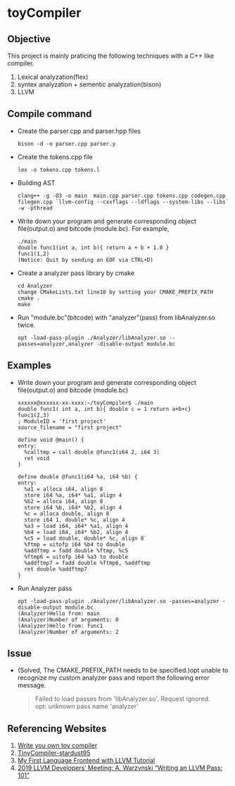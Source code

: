 # toyCompiler
## Objective
  This project is mainly praticing the following techniques with a C++ like compiler.
  1. Lexical analyzation(flex)
  2. syntex analyzation + sementic analyzation(bison)
  3. LLVM
## Compile command
  * Create the parser.cpp and parser.hpp files
    ```
    bison -d -o parser.cpp parser.y
    ```

  * Create the tokens.cpp file
    ```
    lex -o tokens.cpp tokens.l
    ```

  * Building AST 
    ```
    clang++ -g -O3 -o main  main.cpp parser.cpp tokens.cpp codegen.cpp filegen.cpp `llvm-config --cxxflags --ldflags --system-libs --libs` -w -pthread
    ```

  * Write down your program and generate corresponding object file(output.o) and bitcode (module.bc). For example,
    ```
    ./main
    double func1(int a, int b){ return a + b + 1.0 }
    func1(1,2)
    (Notice: Quit by sending an EOF via CTRL+D)
    ```

  * Create a analyzer pass library by cmake
    ```
    cd Analyzer
    change CMakeLists.txt line10 by setting your CMAKE_PREFIX_PATH
    cmake .
    make
    ```

  * Run "module.bc"(bitcode) with "analyzer"(pass) from libAnalyzer.so twice.
    ```
    opt -load-pass-plugin ./Analyzer/libAnalyzer.so --passes=analyzer,analyzer -disable-output module.bc
    ```
## Examples
  * Write down your program and generate corresponding object file(output.o) and bitcode (module.bc) 
    ```
    xxxxxx@xxxxxx-xx-xxxx:~/toyCompiler$ ./main
    double func1( int a, int b){ double c = 1 return a+b+c}
    func1(2,3)
    ; ModuleID = 'first project'
    source_filename = "first project"

    define void @main() {
    entry:
      %calltmp = call double @func1(i64 2, i64 3)
      ret void
    }

    define double @func1(i64 %a, i64 %b) {
    entry:
      %a1 = alloca i64, align 8
      store i64 %a, i64* %a1, align 4
      %b2 = alloca i64, align 8
      store i64 %b, i64* %b2, align 4
      %c = alloca double, align 8
      store i64 1, double* %c, align 4
      %a3 = load i64, i64* %a1, align 4
      %b4 = load i64, i64* %b2, align 4
      %c5 = load double, double* %c, align 8
      %ftmp = uitofp i64 %b4 to double
      %addftmp = fadd double %ftmp, %c5
      %ftmp6 = uitofp i64 %a3 to double
      %addftmp7 = fadd double %ftmp6, %addftmp
      ret double %addftmp7
    }
    ```
  * Run Analyzer pass
    ```
    opt -load-pass-plugin ./Analyzer/libAnalyzer.so -passes=analyzer -disable-output module.bc
    (Analyzer)Hello from: main
    (Analyzer)Number of arguments: 0
    (Analyzer)Hello from: func1
    (Analyzer)Number of arguments: 2
    ```
## Issue
  * (Solved, The CMAKE_PREFIX_PATH needs to be specified.)opt unable to recognize my custom analyzer pass and report the following error message. 
    > Failed to load passes from 'libAnalyzer.so'. Request ignored. \
    opt: unknown pass name 'analyzer'
  
## Referencing Websites
  1. [Write you own toy compiler](https://gnuu.org/2009/09/18/writing-your-own-toy-compiler/)
  2. [TinyCompiler-stardust95](https://github.com/stardust95/TinyCompiler)
  3. [My First Language Frontend with LLVM Tutorial](https://github.com/stardust95/TinyCompiler)
  4. [2019 LLVM Developers’ Meeting: A. Warzynski “Writing an LLVM Pass: 101”](https://www.youtube.com/watch?v=ar7cJl2aBuU&t=209s)
